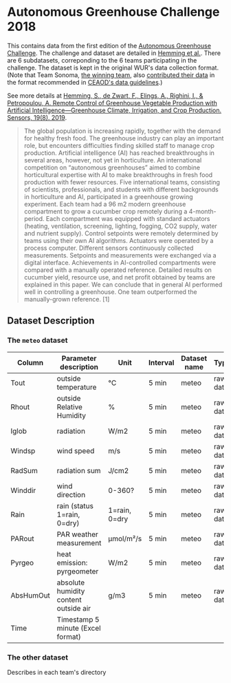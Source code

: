 # Autonomous Greenhouse Challenge 2018

This contains data from the first edition of the [Autonomous Greenhouse Challenge](http://autonomousgreenhouses.com). The challenge and dataset are detailed in [Hemming et al.](https://www.mdpi.com/1424-8220/19/8/1807). There are 6 subdatasets, correponding to the 6 teams participating in the challenge. The dataset is kept in the original WUR's data collection format. (Note that Team Sonoma, [the winning team](https://venturebeat.com/2018/12/14/microsoft-researchers-beat-tencent-and-intel-in-autonomous-greenhouse-competition/), also [contributed their data](https://github.com/CEAOD/Data/tree/master/GH_Cucumber/MicrosoftResearch) in the format recommended in [CEAOD's data guidelines](https://ceaod.github.io/data-guide/).)  

See more details at [Hemming, S., de Zwart, F., Elings, A., Righini, I., & Petropoulou, A. Remote Control of Greenhouse Vegetable Production with Artificial Intelligence—Greenhouse Climate, Irrigation, and Crop Production. Sensors, 19(8). 2019](https://www.mdpi.com/1424-8220/19/8/1807).
> The global population is increasing rapidly, together with the demand for healthy fresh food. The greenhouse industry can play an important role, but encounters difficulties finding skilled staff to manage crop production. Artificial intelligence (AI) has reached breakthroughs in several areas, however, not yet in horticulture. An international competition on “autonomous greenhouses” aimed to combine horticultural expertise with AI to make breakthroughs in fresh food production with fewer resources. Five international teams, consisting of scientists, professionals, and students with different backgrounds in horticulture and AI, participated in a greenhouse growing experiment. Each team had a 96 m2 modern greenhouse compartment to grow a cucumber crop remotely during a 4-month-period. Each compartment was equipped with standard actuators (heating, ventilation, screening, lighting, fogging, CO2 supply, water and nutrient supply). Control setpoints were remotely determined by teams using their own AI algorithms. Actuators were operated by a process computer. Different sensors continuously collected measurements. Setpoints and measurements were exchanged via a digital interface. Achievements in AI-controlled compartments were compared with a manually operated reference. Detailed results on cucumber yield, resource use, and net profit obtained by teams are explained in this paper. We can conclude that in general AI performed well in controlling a greenhouse. One team outperformed the manually-grown reference. [1]


## Dataset Description
### The `meteo` dataset
| Column    | Parameter description                 | Unit          | Interval | Dataset name | Type     | Data collection |
|-----------|---------------------------------------|---------------|----------|--------------|----------|-----------------|
| Tout      | outside temperature                   | °C            | 5 min    | meteo        | raw data | Weather station |
| Rhout     | outside Relative Humidity             | %             | 5 min    | meteo        | raw data | Weather station |
| Iglob     | radiation                             | W/m2          | 5 min    | meteo        | raw data | Weather station |
| Windsp    | wind speed                            | m/s           | 5 min    | meteo        | raw data | Weather station |
| RadSum    | radiation sum                         | J/cm2         | 5 min    | meteo        | raw data | Weather station |
| Winddir   | wind direction                        | 0-360?        | 5 min    | meteo        | raw data | Weather station |
| Rain      | rain (status 1=rain, 0=dry)           | 1=rain, 0=dry | 5 min    | meteo        | raw data | Weather station |
| PARout    | PAR weather measurement               | µmol/m²/s     | 5 min    | meteo        | raw data | Weather station |
| Pyrgeo    | heat emission: pyrgeometer            | W/m2          | 5 min    | meteo        | raw data | Weather station |
| AbsHumOut | absolute humidity content outside air | g/m3          | 5 min    | meteo        | raw data | Weather station |
| Time      | Timestamp 5 minute (Excel format)     |               |          |              |          | Weather station |

### The other dataset
Describes in each team's directory
